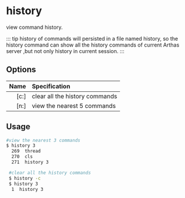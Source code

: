 # history

view command history.

::: tip
history of commands will persisted in a file named history, so the history command can show all the history commands of current Arthas server ,but not only history in current session.
:::

## Options

| Name | Specification                  |
| ---: | :----------------------------- |
| [c:] | clear all the history commands |
| [n:] | view the nearest 5 commands    |

## Usage

```bash
#view the nearest 3 commands
$ history 3
  269  thread
  270  cls
  271  history 3
```

```bash
 #clear all the history commands
 $ history -c
 $ history 3
  1  history 3
```
